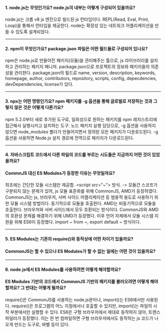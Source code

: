 #### 1. node.js는 무엇인가요? node.js의 내부는 어떻게 구성되어 있을까요?
node.js는 크롬 v8 js 엔진으로 빌드된 js 런타임이다. REPL(Read, Eval, Print, Loop)을 통해서 런타임을 제공한다.
node는 확장성 있는 네트워크 어플리케이션을 만들 수 있도록 설계되었다.

---
#### 2. npm이 무엇인가요? package.json 파일은 어떤 필드들로 구성되어 있나요?
npm은 node.js로 만들어진 패키지(모듈)을 관리해주는 툴으로, js 라이브러리를 설치하고 관리하는 패키지 매니저.
package.json으로 프로젝트의 정보와 패키지들의 의존성을 관리한다.
package.json의 필드로 name, version, description, keywords, homepage, author, contributors, 
repository, scripts, config, depecdencies, devDependencies, license가 있다.

---
#### 3. npx는 어떤 명령인가요? npm 패키지를 -g 옵션을 통해 글로벌로 저장하는 것과 그렇지 않은 것은 어떻게 다른가요?
npm 5.2.0부터 새로 추가된 도구로, 일회성으로 원하는 패키지를 npm 레지스트리에 접근해서 실행시키고 설치하는 도구.
노드 패키지 실행 담당으로, -g 옵션을 사용하지 않으면 node_modules 폴더가 만들어지면서 정의된 모든 패키지가 다운로드된다.
-g 옵션을 사용하면 Node.js 설치 경로에 전역으로 패키지가 다운로드된다.

---
#### 4. 자바스크립트 코드에서 다른 파일의 코드를 부르는 시도들은 지금까지 어떤 것이 있었을까요?
#### CommnJS 대신 ES Modules가 등장한 이유는 무엇일까요?
최초에는 간단한 모듈 시스템만 제공함. <script src="~"\> 방식. -> 모듈간 스코프가 구분되지 않는 문제가 있어, js 모듈 표준화를 위해
CommonJS, AMD가 등장하였다.
CommonJS는 js, 브라우저, 서버 사이드 어플리케이션 등 범용적 용도로 사용하기 위한 모듈 시스템 방법이다. 동기적으로 모듈을 호출한다.
AMD는 비동기적으로 모듈을 호출한다. 브라우저와 서버 사이드에서 모두 호환되는 방식이다.
CommonJS와 AMD의 호환성 문제를 해결하기 위해 UMD가 등장했다.
이후 언어 자체에서 모듈 시스템 지원을 위해 ES6이 등장했다. import ~ from ~, export default ~ 방식이다.
  
---
#### 5. ES Modules는 기존의 require()와 동작상에 어떤 차이가 있을까요?
#### CommonJS는 할 수 있으나 ES Modules가 할 수 없는 일에는 어떤 것이 있을까요?

---
#### 6. node.js에서 ES Modules를 사용하려면 어떻게 해야할까요?
#### ES Modules 기반의 코드에서 CommonJS 기반의 패키지를 불러오려면 어떻게 해야할까요? 그 반대는 어떻게 될까요?
require()은 CommonJS를 사용하는 node.js문이나, import()는 ES6에서만 사용된다.
require()은 프로그램의 어느 지점에서나 호출할 수 있지만, import()는 파일의 시작 부분에서만 실행할 수 있다.
ES6은 구형 브라우저에서 제대로 동작하지 않아, 트랜스파일러가 등장했다.
이는 한 번 컴파일하면 구형 브라우저에서도 동작하는 js 코드가 나오게 만드는 도구로, 바벨 등이 있다.
